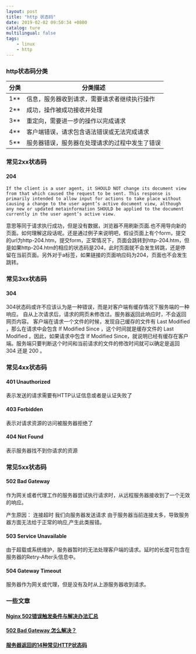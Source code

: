 ```yaml
---
layout: post
title: "http 状态码"
date: 2019-02-02 09:50:34 +0800
catalog: ture
multilingual: false
tags:
    - linux
    - http
---
```




### http状态码分类

| 分类 | 分类描述                                       |
| ---- | ---------------------------------------------- |
| 1**  | 信息，服务器收到请求，需要请求者继续执行操作   |
| 2**  | 成功，操作被成功接收并处理                     |
| 3**  | 重定向，需要进一步的操作以完成请求             |
| 4**  | 客户端错误，请求包含语法错误或无法完成请求     |
| 5**  | 服务器错误，服务器在处理请求的过程中发生了错误 |

### 常见2xx状态码

#### 204
```
If the client is a user agent, it SHOULD NOT change its document view from that which caused the request to be sent. This response is primarily intended to allow input for actions to take place without causing a change to the user agent’s active document view, although any new or updated metainformation SHOULD be applied to the document currently in the user agent’s active view.
```
意思等同于请求执行成功，但是没有数据，浏览器不用刷新页面.也不用导向新的页面。如何理解这段话呢。还是通过例子来说明吧，假设页面上有个form，提交的url为http-204.htm，提交form，正常情况下，页面会跳转到http-204.htm，但是如果http-204.htm的相应的状态码是204，此时页面就不会发生转跳，还是停留在当前页面。另外对于a标签，如果链接的页面响应码为204，页面也不会发生跳转。

### 常见3xx状态码

#### 304
304状态码或许不应该认为是一种错误，而是对客户端有缓存情况下服务端的一种响应。
自从上次请求后，请求的网页未修改过。服务器返回此响应时，不会返回网页内容。
客户端在请求一个文件的时候，发现自己缓存的文件有 Last Modified ，那么在请求中会包含 If Modified Since ，这个时间就是缓存文件的 Last Modified 。因此，如果请求中包含 If Modified Since，就说明已经有缓存在客户端。服务端只要判断这个时间和当前请求的文件的修改时间就可以确定是返回 304 还是 200 。


### 常见4xx状态码

#### 401  Unauthorized

表示发送的请求需要有HTTP认证信息或者是认证失败了

#### 403  Forbidden

表示对请求资源的访问被服务器拒绝了

#### 404  Not Found

表示服务器找不到你请求的资源



### 常见5xx状态码

#### 502  Bad Gateway

作为网关或者代理工作的服务器尝试执行请求时，从远程服务器接收到了一个无效的响应。

产生原因： 连接超时 我们向服务器发送请求 由于服务器当前连接太多，导致服务器方面无法给于正常的响应,产生此类报错。

#### 503  Service Unavailable

由于超载或系统维护，服务器暂时的无法处理客户端的请求。延时的长度可包含在服务器的Retry-After头信息中。

#### 504  Gateway Timeout

服务器作为网关或代理，但是没有及时从上游服务器收到请求。





### 一些文章

#### [Nginx 502错误触发条件与解决办法汇总](http://os.51cto.com/art/201011/233698.htm)

#### [502 Bad Gateway 怎么解决？](https://www.zhihu.com/question/21647204)

#### [服务器返回的14种常见HTTP状态码](https://blog.csdn.net/q1056843325/article/details/53147180)

